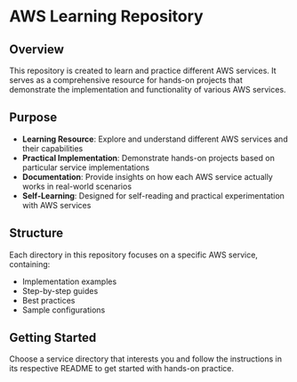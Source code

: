 # AWS Learning Repository

## Overview
This repository is created to learn and practice different AWS services. It serves as a comprehensive resource for hands-on projects that demonstrate the implementation and functionality of various AWS services.

## Purpose
- **Learning Resource**: Explore and understand different AWS services and their capabilities
- **Practical Implementation**: Demonstrate hands-on projects based on particular service implementations
- **Documentation**: Provide insights on how each AWS service actually works in real-world scenarios
- **Self-Learning**: Designed for self-reading and practical experimentation with AWS services

## Structure
Each directory in this repository focuses on a specific AWS service, containing:
- Implementation examples
- Step-by-step guides
- Best practices
- Sample configurations

## Getting Started
Choose a service directory that interests you and follow the instructions in its respective README to get started with hands-on practice.